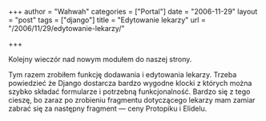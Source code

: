 +++
author = "Wahwah"
categories = ["Portal"]
date = "2006-11-29"
layout = "post"
tags = ["django"]
title = "Edytowanie lekarzy"
url = "/2006/11/29/edytowanie-lekarzy/"

+++

Kolejny wieczór nad nowym modułem do naszej strony.

Tym razem zrobiłem funkcję dodawania i edytowania lekarzy. Trzeba powiedzieć że Django dostarcza bardzo wygodne klocki z których można szybko składać formularze i potrzebną funkcjonalność. Bardzo się z tego cieszę, bo zaraz po zrobieniu fragmentu dotyczącego lekarzy mam zamiar zabrać się za następny fragment ― ceny Protopiku i Elidelu.